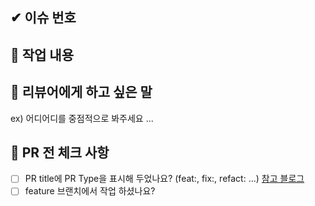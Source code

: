 ## ✔ 이슈 번호


## 📒 작업 내용


## 📢 리뷰어에게 하고 싶은 말
ex) 어디어디를 중점적으로 봐주세요 ...


## 📌 PR 전 체크 사항
- [ ] PR title에 PR Type을 표시해 두었나요? (feat:, fix:, refact: ...) [참고 블로그](https://velog.io/@shin6403/Git-git-%EC%BB%A4%EB%B0%8B-%EC%BB%A8%EB%B2%A4%EC%85%98-%EC%84%A4%EC%A0%95%ED%95%98%EA%B8%B0)
- [ ] feature 브랜치에서 작업 하셨나요?
